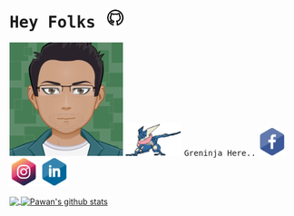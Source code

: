 # <samp> **Hey Folks** </samp> <img src="assets/git.svg" width="35" alt="git">

<p align="left">
<img src="assets/myAvatar.svg" width="200" height="200" alt="Avatar">
<a href="https://youtu.be/DiPjyqO-jqU" target="_blank"><img src="assets/sprite-pokemon.gif" width="100" alt="ninja"></a>
<samp> Greninja Here..</samp>
<a href="https://www.facebook.com/abhishek.prasad.17/" target="_blank"><img src="assets/fb.svg" width="50" alt="fb"></a>
<a href="https://www.instagram.com/abhi_pratima/" target="_blank"><img src="assets/ig.svg" width="50" alt="ig"></a>
<a href="https://www.linkedin.com/in/abhishek-prasad-jinx17/" target="_blank"><img src="assets/ln.svg" width="50" alt="ln"></a>
</p>
<a href="https://github.com/Abhishek-Greninja17">
  <img align="center" src="https://github-readme-stats.vercel.app/api/top-langs/?username=Abhishek-Greninja17&theme=midnight-purple&hide_langs_below=1" />
</a>
<a href="https://github.com/Abhishek-Greninja17">
 <img align="center" src="https://github-readme-stats.vercel.app/api?username=Abhishek-Greninja17&show_icons=true&theme=midnight-purple&line_height=27" alt="Pawan's github stats"/>
</a>



